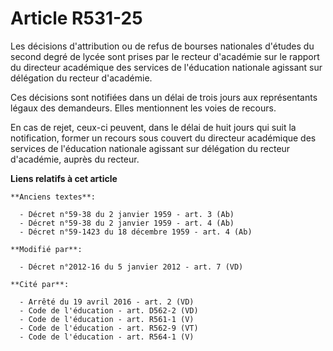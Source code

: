 # Article R531-25

Les décisions d'attribution ou de refus de bourses nationales d'études du second degré de lycée sont prises par le recteur
d'académie sur le rapport du directeur académique des services de l'éducation nationale agissant sur délégation du recteur
d'académie. 

Ces décisions sont notifiées dans un délai de trois jours aux représentants légaux des demandeurs. Elles mentionnent les
voies de recours. 

En cas de rejet, ceux-ci peuvent, dans le délai de huit jours qui suit la notification, former un recours sous couvert du
directeur académique des services de l'éducation nationale agissant sur délégation du recteur d'académie, auprès du recteur.

**Liens relatifs à cet article**

	**Anciens textes**:

	  - Décret n°59-38 du 2 janvier 1959 - art. 3 (Ab)
	  - Décret n°59-38 du 2 janvier 1959 - art. 4 (Ab)
	  - Décret n°59-1423 du 18 décembre 1959 - art. 4 (Ab)

	**Modifié par**:

	  - Décret n°2012-16 du 5 janvier 2012 - art. 7 (VD)

	**Cité par**:

	  - Arrêté du 19 avril 2016 - art. 2 (VD)
	  - Code de l'éducation - art. D562-2 (VD)
	  - Code de l'éducation - art. R561-1 (V)
	  - Code de l'éducation - art. R562-9 (VT)
	  - Code de l'éducation - art. R564-1 (V)
